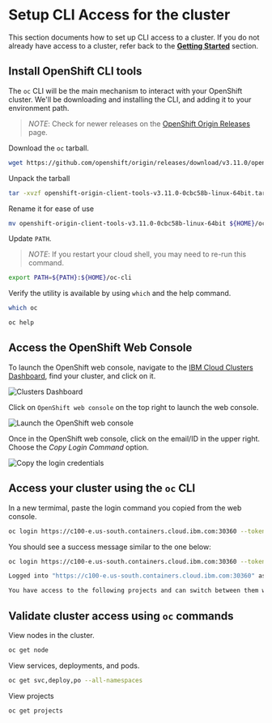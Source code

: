 # Setup CLI Access for the cluster

This section documents how to set up CLI access to a cluster. If you do not already have access to a cluster, refer back to the **[Getting Started](GETSTARTED.md)** section.

## Install OpenShift CLI tools

The `oc` CLI will be the main mechanism to interact with your OpenShift cluster. We'll be downloading and installing the CLI, and adding it to your environment path.

> *NOTE*: Check for newer releases on the [OpenShift Origin Releases](https://github.com/openshift/origin/releases/) page.

Download the `oc` tarball.

```bash
wget https://github.com/openshift/origin/releases/download/v3.11.0/openshift-origin-client-tools-v3.11.0-0cbc58b-linux-64bit.tar.gz
```

Unpack the tarball

```bash
tar -xvzf openshift-origin-client-tools-v3.11.0-0cbc58b-linux-64bit.tar.gz
```

Rename it for ease of use

```bash
mv openshift-origin-client-tools-v3.11.0-0cbc58b-linux-64bit ${HOME}/oc-cli
```

Update `PATH`.

> *NOTE*: If you restart your cloud shell, you may need to re-run this command.

```bash
export PATH=${PATH}:${HOME}/oc-cli
```

Verify the utility is available by using `which` and the help command.

```bash
which oc
```

```bash
oc help
```

## Access the OpenShift Web Console

To launch the OpenShift web console, navigate to the [IBM Cloud Clusters Dashboard](https://cloud.ibm.com/kubernetes/clusters), find your cluster, and click on it.

![Clusters Dashboard](../.gitbook/assets/clusters-dashboard.png)

Click on `OpenShift web console` on the top right to launch the web console.

![Launch the OpenShift web console](../.gitbook/assets/launch-console.png)

Once in the OpenShift web console, click on the email/ID in the upper right. Choose the *Copy Login Command* option.

![Copy the login credentials](../.gitbook/assets/copy-login-command.png)

## Access your cluster using the `oc` CLI

In a new termimal, paste the login command you copied from the web console.

```bash
oc login https://c100-e.us-south.containers.cloud.ibm.com:30360 --token=NYVkVysxxxxxxxxxxxxxxxxxxxxRQa8tM
```

You should see a success message similar to the one below:

```bash
oc login https://c100-e.us-south.containers.cloud.ibm.com:30360 --token=NYVkVysxxxxxxxxxxxxxxxxxxxxRQa8tM

Logged into "https://c100-e.us-south.containers.cloud.ibm.com:30360" as "IAM#stevemar@ca.ibm.com" using the token provided.

You have access to the following projects and can switch between them with 'oc project <projectname>'
```

## Validate cluster access using `oc` commands

View nodes in the cluster.

```bash
oc get node
```

View services, deployments, and pods.

```bash
oc get svc,deploy,po --all-namespaces
```

View projects

```bash
oc get projects
```
